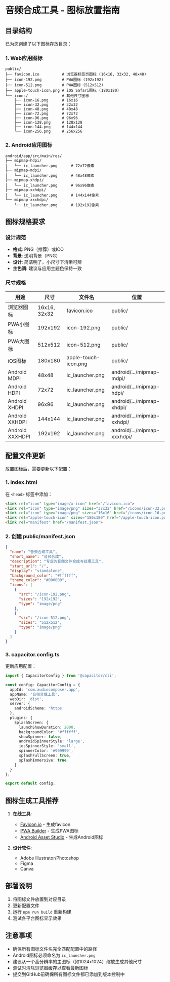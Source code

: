 # 音频合成工具 - 图标放置指南

## 目录结构

已为您创建了以下图标存放目录：

### 1. Web应用图标
```
public/
├── favicon.ico          # 浏览器标签页图标 (16x16, 32x32, 48x48)
├── icon-192.png         # PWA图标 (192x192)
├── icon-512.png         # PWA图标 (512x512)
├── apple-touch-icon.png # iOS Safari图标 (180x180)
└── icons/               # 其他尺寸图标
    ├── icon-16.png      # 16x16
    ├── icon-32.png      # 32x32
    ├── icon-48.png      # 48x48
    ├── icon-72.png      # 72x72
    ├── icon-96.png      # 96x96
    ├── icon-128.png     # 128x128
    ├── icon-144.png     # 144x144
    └── icon-256.png     # 256x256
```

### 2. Android应用图标
```
android/app/src/main/res/
├── mipmap-hdpi/
│   └── ic_launcher.png      # 72x72像素
├── mipmap-mdpi/
│   └── ic_launcher.png      # 48x48像素
├── mipmap-xhdpi/
│   └── ic_launcher.png      # 96x96像素
├── mipmap-xxhdpi/
│   └── ic_launcher.png      # 144x144像素
└── mipmap-xxxhdpi/
    └── ic_launcher.png      # 192x192像素
```

## 图标规格要求

### 设计规范
- **格式**: PNG（推荐）或ICO
- **背景**: 透明背景（PNG）
- **设计**: 简洁明了，小尺寸下清晰可辨
- **主色调**: 建议与应用主题色保持一致

### 尺寸规格
| 用途 | 尺寸 | 文件名 | 位置 |
|------|------|--------|------|
| 浏览器图标 | 16x16, 32x32 | favicon.ico | public/ |
| PWA小图标 | 192x192 | icon-192.png | public/ |
| PWA大图标 | 512x512 | icon-512.png | public/ |
| iOS图标 | 180x180 | apple-touch-icon.png | public/ |
| Android MDPI | 48x48 | ic_launcher.png | android/.../mipmap-mdpi/ |
| Android HDPI | 72x72 | ic_launcher.png | android/.../mipmap-hdpi/ |
| Android XHDPI | 96x96 | ic_launcher.png | android/.../mipmap-xhdpi/ |
| Android XXHDPI | 144x144 | ic_launcher.png | android/.../mipmap-xxhdpi/ |
| Android XXXHDPI | 192x192 | ic_launcher.png | android/.../mipmap-xxxhdpi/ |

## 配置文件更新

放置图标后，需要更新以下配置：

### 1. index.html
在 `<head>` 标签中添加：
```html
<link rel="icon" type="image/x-icon" href="/favicon.ico">
<link rel="icon" type="image/png" sizes="32x32" href="/icons/icon-32.png">
<link rel="icon" type="image/png" sizes="16x16" href="/icons/icon-16.png">
<link rel="apple-touch-icon" sizes="180x180" href="/apple-touch-icon.png">
<link rel="manifest" href="/manifest.json">
```

### 2. 创建 public/manifest.json
```json
{
  "name": "音频合成工具",
  "short_name": "音频合成",
  "description": "专业的音频文件合成与处理工具",
  "start_url": "/",
  "display": "standalone",
  "background_color": "#ffffff",
  "theme_color": "#000000",
  "icons": [
    {
      "src": "/icon-192.png",
      "sizes": "192x192",
      "type": "image/png"
    },
    {
      "src": "/icon-512.png",
      "sizes": "512x512",
      "type": "image/png"
    }
  ]
}
```

### 3. capacitor.config.ts
更新应用配置：
```typescript
import { CapacitorConfig } from '@capacitor/cli';

const config: CapacitorConfig = {
  appId: 'com.audiocomposer.app',
  appName: '音频合成工具',
  webDir: 'dist',
  server: {
    androidScheme: 'https'
  },
  plugins: {
    SplashScreen: {
      launchShowDuration: 2000,
      backgroundColor: '#ffffff',
      showSpinner: false,
      androidSpinnerStyle: 'large',
      iosSpinnerStyle: 'small',
      spinnerColor: '#999999',
      splashFullScreen: true,
      splashImmersive: true
    }
  }
};

export default config;
```

## 图标生成工具推荐

1. **在线工具**:
   - [Favicon.io](https://favicon.io/) - 生成favicon
   - [PWA Builder](https://www.pwabuilder.com/) - 生成PWA图标
   - [Android Asset Studio](https://romannurik.github.io/AndroidAssetStudio/) - 生成Android图标

2. **设计软件**:
   - Adobe Illustrator/Photoshop
   - Figma
   - Canva

## 部署说明

1. 将图标文件放置到对应目录
2. 更新配置文件
3. 运行 `npm run build` 重新构建
4. 测试各平台图标显示效果

## 注意事项

- 确保所有图标文件名完全匹配配置中的路径
- Android图标必须命名为 `ic_launcher.png`
- 建议从一个高分辨率的主图标（如1024x1024）缩放生成其他尺寸
- 测试时清除浏览器缓存以查看最新图标
- 提交到GitHub前确保所有图标文件都已添加到版本控制中